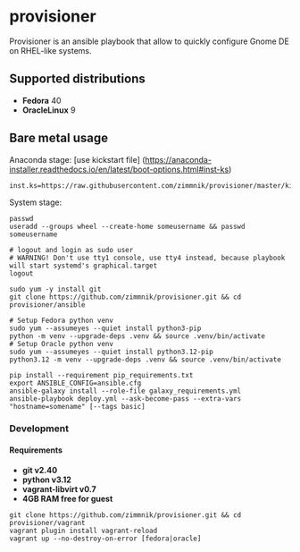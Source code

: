 # provisioner

Provisioner is an ansible playbook that allow to quickly configure Gnome DE on RHEL-like systems.

Supported distributions
-----------------------------
-   **Fedora** 40
-   **OracleLinux** 9

## Bare metal usage

Anaconda stage: [use kickstart file] (https://anaconda-installer.readthedocs.io/en/latest/boot-options.html#inst-ks) 
```raw
inst.ks=https://raw.githubusercontent.com/zimmnik/provisioner/master/kickstart/[fedora,oracle].cfg
```
System stage:
```ShellSession
passwd
useradd --groups wheel --create-home someusername && passwd someusername

# logout and login as sudo user
# WARNING! Don't use tty1 console, use tty4 instead, because playbook will start systemd's graphical.target
logout

sudo yum -y install git
git clone https://github.com/zimmnik/provisioner.git && cd provisioner/ansible

# Setup Fedora python venv
sudo yum --assumeyes --quiet install python3-pip
python -m venv --upgrade-deps .venv && source .venv/bin/activate
# Setup Oracle python venv
sudo yum --assumeyes --quiet install python3.12-pip
python3.12 -m venv --upgrade-deps .venv && source .venv/bin/activate

pip install --requirement pip_requirements.txt
export ANSIBLE_CONFIG=ansible.cfg
ansible-galaxy install --role-file galaxy_requirements.yml
ansible-playbook deploy.yml --ask-become-pass --extra-vars "hostname=somename" [--tags basic]

```
### Development
#### Requirements
- **git v2.40**
- **python v3.12**
- **vagrant-libvirt v0.7**
- **4GB RAM free for guest**

```ShellSession
git clone https://github.com/zimmnik/provisioner.git && cd provisioner/vagrant
vagrant plugin install vagrant-reload
vagrant up --no-destroy-on-error [fedora|oracle]
